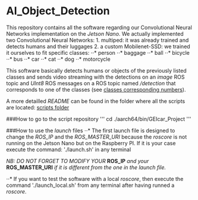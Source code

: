 # AI_Object_Detection

This repository contains all the software regarding our Convolutional Neural Networks implementation on the *Jetson Nano*.
We actually implemented two Convolutional Neural Networks:
    1. multiped: it was already trained and detects humans and their luggages
    2. a custom Mobilenet-SSD: we trained it ourselves to fit specific classes:
        ⋅⋅* person
        ⋅⋅* baggage
        ⋅⋅* ball
        ⋅⋅* bicycle
        ⋅⋅* bus
        ⋅⋅* car
        ⋅⋅* cat
        ⋅⋅* dog
        ⋅⋅* motorcycle

This software basically detects humans or objects of the previously listed classes and sends video streaming with the detections on an *image* ROS topic and *UInt8* ROS messages on a ROS topic named */detection* that corresponds to one of the classes (see [classes corresponding numbers](./aarch64/bin/GEIcar_Project/classes_training.txt)).

A more detailled *README* can be found in the folder where all the scripts are located: [scripts folder](./aarch64/bin/GEIcar_Project)

###How to go to the script repository
'''
cd ./aarch64/bin/GEIcar_Project
'''

###How to use the *launch* files
⋅⋅* The first launch file is designed to change the *ROS_IP* and the *ROS_MASTER_URI* because the *roscore* is not running on the Jetson Nano but on the Raspberry PI. If it is your case execute the command:
'./launch.sh' in any terminal

*NB: DO NOT FORGET TO MODIFY YOUR* **ROS_IP** *and your* **ROS_MASTER_URI** *if it is different from the one in the launch file.*


⋅⋅* If you want to test the software with a local *roscore*, then  execute the command './launch_local.sh' from any terminal after having runned a *roscore*.

